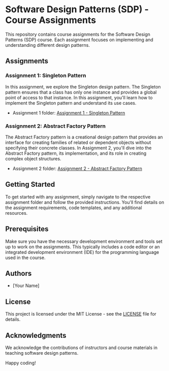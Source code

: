# Software Design Patterns (SDP) - Course Assignments

This repository contains course assignments for the Software Design Patterns (SDP) course. Each assignment focuses on implementing and understanding different design patterns.

## Assignments

### Assignment 1: Singleton Pattern

In this assignment, we explore the Singleton design pattern. The Singleton pattern ensures that a class has only one instance and provides a global point of access to that instance. In this assignment, you'll learn how to implement the Singleton pattern and understand its use cases.

- Assignment 1 folder: [Assignment 1 - Singleton Pattern](assignment1)

### Assignment 2: Abstract Factory Pattern

The Abstract Factory pattern is a creational design pattern that provides an interface for creating families of related or dependent objects without specifying their concrete classes. In Assignment 2, you'll dive into the Abstract Factory pattern, its implementation, and its role in creating complex object structures.

- Assignment 2 folder: [Assignment 2 - Abstract Factory Pattern](assignment2)

## Getting Started

To get started with any assignment, simply navigate to the respective assignment folder and follow the provided instructions. You'll find details on the assignment requirements, code templates, and any additional resources.

## Prerequisites

Make sure you have the necessary development environment and tools set up to work on the assignments. This typically includes a code editor or an integrated development environment (IDE) for the programming language used in the course.

## Authors

- [Your Name]

## License

This project is licensed under the MIT License - see the [LICENSE](LICENSE) file for details.

## Acknowledgments

We acknowledge the contributions of instructors and course materials in teaching software design patterns.

Happy coding!
